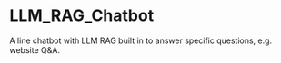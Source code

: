 # LLM_RAG_Chatbot
A line chatbot with LLM RAG built in to answer specific questions, e.g. website Q&amp;A.
